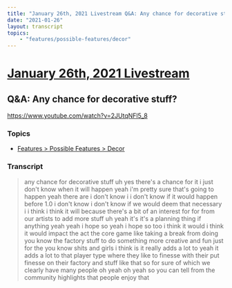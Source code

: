 ```yaml
---
title: "January 26th, 2021 Livestream Q&A: Any chance for decorative stuff?"
date: "2021-01-26"
layout: transcript
topics:
    - "features/possible-features/decor"
---
```

# [January 26th, 2021 Livestream](../2021-01-26.md)
## Q&A: Any chance for decorative stuff?
https://www.youtube.com/watch?v=2JUtqNFl5_8

### Topics
* [Features > Possible Features > Decor](../topics/features/possible-features/decor.md)

### Transcript

> any chance for decorative stuff uh yes there's a chance for it i just don't know when it will happen yeah i'm pretty sure that's going to happen yeah there are i don't know i i don't know if it would happen before 1.0 i don't know i don't know if we would deem that necessary i i think i think it will because there's a bit of an interest for for from our artists to add more stuff uh yeah it's it's a planning thing if anything yeah yeah i hope so yeah i hope so too i think it would i think it would impact the act the core game like taking a break from doing you know the factory stuff to do something more creative and fun just for the you know shits and girls i think is it really adds a lot to yeah it adds a lot to that player type where they like to finesse with their put finesse on their factory and stuff like that so for sure of which we clearly have many people oh yeah oh yeah so you can tell from the community highlights that people enjoy that
